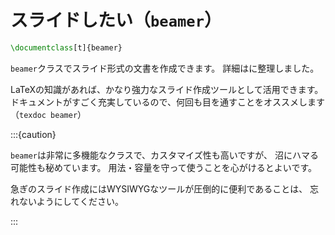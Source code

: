 # スライドしたい（`beamer`）

```latex
\documentclass[t]{beamer}
```

`beamer`クラスでスライド形式の文書を作成できます。
詳細は[](./latex-beamer.md)に整理しました。

LaTeXの知識があれば、かなり強力なスライド作成ツールとして活用できます。
ドキュメントがすごく充実しているので、何回も目を通すことをオススメします（`texdoc beamer`）

:::{caution}

`beamer`は非常に多機能なクラスで、カスタマイズ性も高いですが、
沼にハマる可能性も秘めています。
用法・容量を守って使うことを心がけるとよいです。

急ぎのスライド作成にはWYSIWYGなツールが圧倒的に便利であることは、
忘れないようにしてください。

:::
